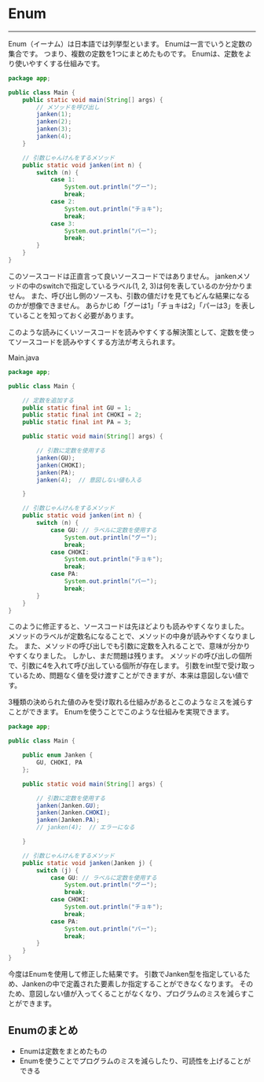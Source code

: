 # Enum

---

Enum（イーナム）は日本語では列挙型といます。
Enumは一言でいうと定数の集合です。
つまり、複数の定数を1つにまとめたものです。
Enumは、定数をより使いやすくする仕組みです。

```java
package app;

public class Main {
    public static void main(String[] args) {
        // メソッドを呼び出し
        janken(1);
        janken(2);
        janken(3);
        janken(4);
    }

    // 引数じゃんけんをするメソッド
    public static void janken(int n) {
        switch (n) {
            case 1:
                System.out.println("グー");
                break;
            case 2:
                System.out.println("チョキ");
                break;
            case 3:
                System.out.println("パー");
                break;
        }
    }
}
```

このソースコードは正直言って良いソースコードではありません。
jankenメソッドの中のswitchで指定しているラベル(1, 2, 3)は何を表しているのか分かりません。
また、呼び出し側のソースも、引数の値だけを見てもどんな結果になるのかが想像できません。
あらかじめ「グーは1」「チョキは2」「パーは3」を表していることを知っておく必要があります。

このような読みにくいソースコードを読みやすくする解決策として、定数を使ってソースコードを読みやすくする方法が考えられます。

Main.java

```java
package app;

public class Main {

    // 定数を追加する
    public static final int GU = 1;
    public static final int CHOKI = 2;
    public static final int PA = 3;

    public static void main(String[] args) {

        // 引数に定数を使用する
        janken(GU);
        janken(CHOKI);
        janken(PA);
        janken(4);  // 意図しない値も入る

    }

    // 引数じゃんけんをするメソッド
    public static void janken(int n) {
        switch (n) {
            case GU: // ラベルに定数を使用する
                System.out.println("グー");
                break;
            case CHOKI:
                System.out.println("チョキ");
                break;
            case PA:
                System.out.println("パー");
                break;
        }
    }
}
```

このように修正すると、ソースコードは先ほどよりも読みやすくなりました。
メソッドのラベルが定数名になることで、メソッドの中身が読みやすくなりました。
また、メソッドの呼び出しでも引数に定数を入れることで、意味が分かりやすくなりました。
しかし、まだ問題は残ります。
メソッドの呼び出しの個所で、引数に4を入れて呼び出している個所が存在します。
引数をint型で受け取っているため、問題なく値を受け渡すことができますが、本来は意図しない値です。

3種類の決められた値のみを受け取れる仕組みがあるとこのようなミスを減らすことができます。
Enumを使うことでこのような仕組みを実現できます。

```java
package app;

public class Main {

    public enum Janken {
        GU, CHOKI, PA
    };

    public static void main(String[] args) {

        // 引数に定数を使用する
        janken(Janken.GU);
        janken(Janken.CHOKI);
        janken(Janken.PA);
        // janken(4);  // エラーになる

    }

    // 引数じゃんけんをするメソッド
    public static void janken(Janken j) {
        switch (j) {
            case GU: // ラベルに定数を使用する
                System.out.println("グー");
                break;
            case CHOKI:
                System.out.println("チョキ");
                break;
            case PA:
                System.out.println("パー");
                break;
        }
    }
}
```

今度はEnumを使用して修正した結果です。
引数でJanken型を指定しているため、Jankenの中で定義された要素しか指定することができなくなります。
そのため、意図しない値が入ってくることがなくなり、プログラムのミスを減らすことができます。

## Enumのまとめ

- Enumは定数をまとめたもの
- Enumを使うことでプログラムのミスを減らしたり、可読性を上げることができる
